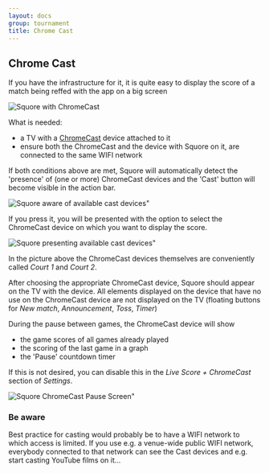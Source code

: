 ```yaml
---
layout: docs
group: tournament
title: Chrome Cast
---
```

## Chrome Cast

If you have the infrastructure for it, it is quite easy to display the score of a match being reffed with the app on a big screen

![Squore with ChromeCast](https://lh3.googleusercontent.com/ZAHjdwnIuW69grgutWdMqS43FJfDB19nYBRnVg7QEaBnc606R7kkZPk7s6ehLx9g-y8=h900)

What is needed:
* a TV with a [ChromeCast](https://www.google.com/chromecast "ChromeCast") device attached to it
* ensure both the ChromeCast and the device with Squore on it, are connected to the same WIFI network

If both conditions above are met, Squore will automatically detect the 'presence' of (one or more) ChromeCast devices and 
the 'Cast' button will become visible in the action bar.

![Squore aware of available cast devices"](/img/sb.main.aware.of.available.cast.device.png)

If you press it, you will be presented with the option to select the ChromeCast device
on which you want to display the score.

![Squore presenting available cast devices"](/img/sb.main.presenting.available.cast.devices.png)

In the picture above the ChromeCast devices themselves are conveniently called _Court 1_ and _Court 2_.

After choosing the appropriate ChromeCast device, Squore should appear on the TV with the device.
All elements displayed on the device that have no use on the ChromeCast device are not displayed on the TV (floating buttons for _New match_, _Announcement_, _Toss_, _Timer_)

During the pause between games, the ChromeCast device will show 
* the game scores of all games already played
* the scoring of the last game in a graph
* the 'Pause' countdown timer

If this is not desired, you can disable this in the _Live Score + ChromeCast_ section of _Settings_.

![Squore ChromeCast Pause Screen"](/img/sb.chromecast.pause.screen.png)

### Be aware

Best practice for casting would probably be to have a WIFI network to which access is limited. 
If you use e.g. a venue-wide public WIFI network, everybody connected to that network can see the Cast devices and e.g. start casting YouTube films on it...
